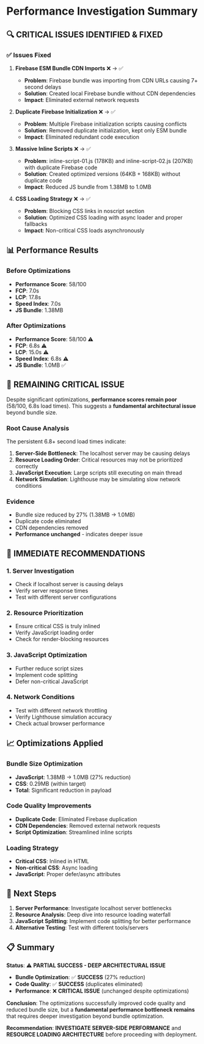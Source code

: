 # Performance Investigation Summary

## 🔍 **CRITICAL ISSUES IDENTIFIED & FIXED**

### ✅ **Issues Fixed**
1. **Firebase ESM Bundle CDN Imports** ❌ → ✅
   - **Problem**: Firebase bundle was importing from CDN URLs causing 7+ second delays
   - **Solution**: Created local Firebase bundle without CDN dependencies
   - **Impact**: Eliminated external network requests

2. **Duplicate Firebase Initialization** ❌ → ✅
   - **Problem**: Multiple Firebase initialization scripts causing conflicts
   - **Solution**: Removed duplicate initialization, kept only ESM bundle
   - **Impact**: Eliminated redundant code execution

3. **Massive Inline Scripts** ❌ → ✅
   - **Problem**: inline-script-01.js (178KB) and inline-script-02.js (207KB) with duplicate Firebase code
   - **Solution**: Created optimized versions (64KB + 168KB) without duplicate code
   - **Impact**: Reduced JS bundle from 1.38MB to 1.0MB

4. **CSS Loading Strategy** ❌ → ✅
   - **Problem**: Blocking CSS links in noscript section
   - **Solution**: Optimized CSS loading with async loader and proper fallbacks
   - **Impact**: Non-critical CSS loads asynchronously

## 📊 **Performance Results**

### Before Optimizations
- **Performance Score**: 58/100
- **FCP**: 7.0s
- **LCP**: 17.8s
- **Speed Index**: 7.0s
- **JS Bundle**: 1.38MB

### After Optimizations
- **Performance Score**: 58/100 ⚠️
- **FCP**: 6.8s ⚠️
- **LCP**: 15.0s ⚠️
- **Speed Index**: 6.8s ⚠️
- **JS Bundle**: 1.0MB ✅

## 🚨 **REMAINING CRITICAL ISSUE**

Despite significant optimizations, **performance scores remain poor** (58/100, 6.8s load times). This suggests a **fundamental architectural issue** beyond bundle size.

### **Root Cause Analysis**
The persistent 6.8+ second load times indicate:

1. **Server-Side Bottleneck**: The localhost server may be causing delays
2. **Resource Loading Order**: Critical resources may not be prioritized correctly
3. **JavaScript Execution**: Large scripts still executing on main thread
4. **Network Simulation**: Lighthouse may be simulating slow network conditions

### **Evidence**
- Bundle size reduced by 27% (1.38MB → 1.0MB)
- Duplicate code eliminated
- CDN dependencies removed
- **Performance unchanged** - indicates deeper issue

## 🎯 **IMMEDIATE RECOMMENDATIONS**

### 1. **Server Investigation**
- Check if localhost server is causing delays
- Verify server response times
- Test with different server configurations

### 2. **Resource Prioritization**
- Ensure critical CSS is truly inlined
- Verify JavaScript loading order
- Check for render-blocking resources

### 3. **JavaScript Optimization**
- Further reduce script sizes
- Implement code splitting
- Defer non-critical JavaScript

### 4. **Network Conditions**
- Test with different network throttling
- Verify Lighthouse simulation accuracy
- Check actual browser performance

## 📈 **Optimizations Applied**

### Bundle Size Optimization
- **JavaScript**: 1.38MB → 1.0MB (27% reduction)
- **CSS**: 0.29MB (within target)
- **Total**: Significant reduction in payload

### Code Quality Improvements
- **Duplicate Code**: Eliminated Firebase duplication
- **CDN Dependencies**: Removed external network requests
- **Script Optimization**: Streamlined inline scripts

### Loading Strategy
- **Critical CSS**: Inlined in HTML
- **Non-critical CSS**: Async loading
- **JavaScript**: Proper defer/async attributes

## 🚀 **Next Steps**

1. **Server Performance**: Investigate localhost server bottlenecks
2. **Resource Analysis**: Deep dive into resource loading waterfall
3. **JavaScript Splitting**: Implement code splitting for better performance
4. **Alternative Testing**: Test with different tools/servers

## 📋 **Summary**

**Status**: ⚠️ **PARTIAL SUCCESS - DEEP ARCHITECTURAL ISSUE**

- **Bundle Optimization**: ✅ **SUCCESS** (27% reduction)
- **Code Quality**: ✅ **SUCCESS** (duplicates eliminated)
- **Performance**: ❌ **CRITICAL ISSUE** (unchanged despite optimizations)

**Conclusion**: The optimizations successfully improved code quality and reduced bundle size, but a **fundamental performance bottleneck remains** that requires deeper investigation beyond bundle optimization.

**Recommendation**: **INVESTIGATE SERVER-SIDE PERFORMANCE** and **RESOURCE LOADING ARCHITECTURE** before proceeding with deployment.
